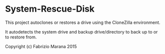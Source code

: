 # System-Rescue-Disk

This project autoclones or restores a drive using the CloneZilla environment.

It autodetects the system drive and backup drive/directory to back up to or to restore from.

Copyright (c) Fabrizio Marana 2015
